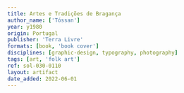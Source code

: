 ```yaml
---
title: Artes e Tradições de Bragança
author_name: ['Tóssan']
year: y1980
origin: Portugal
publisher: 'Terra Livre'
formats: [book, 'book cover']
disciplines: [graphic-design, typography, photography]
tags: [art, 'folk art']
ref: sol-030-0110
layout: artifact
date_added: 2022-06-01
---
```

